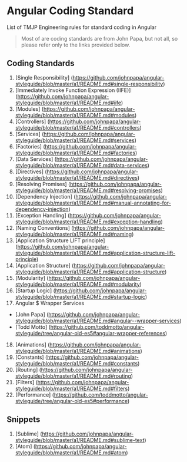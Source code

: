 # Angular Coding Standard
List of TMJP Engineering rules for standard coding in Angular

> Most of are coding standards are from John Papa, but not all,
> so please refer only to the links provided below.

## Coding Standards
1. [Single Responsibility] (https://github.com/johnpapa/angular-styleguide/blob/master/a1/README.md#single-responsibility)
2. [Immediately Invoke Function Expression (IIFE)] (https://github.com/johnpapa/angular-styleguide/blob/master/a1/README.md#iife)
3. [Modules] (https://github.com/johnpapa/angular-styleguide/blob/master/a1/README.md#modules)
4. [Controllers] (https://github.com/johnpapa/angular-styleguide/blob/master/a1/README.md#controllers)
5. [Services] (https://github.com/johnpapa/angular-styleguide/blob/master/a1/README.md#services)
6. [Factories] (https://github.com/johnpapa/angular-styleguide/blob/master/a1/README.md#factories)
7. [Data Services] (https://github.com/johnpapa/angular-styleguide/blob/master/a1/README.md#data-services)
8. [Directives] (https://github.com/johnpapa/angular-styleguide/blob/master/a1/README.md#directives)
9. [Resolving Promises] (https://github.com/johnpapa/angular-styleguide/blob/master/a1/README.md#resolving-promises)
10. [Dependency Injection] (https://github.com/johnpapa/angular-styleguide/blob/master/a1/README.md#manual-annotating-for-dependency-injection)
11. [Exception Handling] (https://github.com/johnpapa/angular-styleguide/blob/master/a1/README.md#exception-handling)
12. [Naming Conventions] (https://github.com/johnpapa/angular-styleguide/blob/master/a1/README.md#naming)
13. [Application Structure LIFT principle] (https://github.com/johnpapa/angular-styleguide/blob/master/a1/README.md#application-structure-lift-principle)
14. [Application Structure] (https://github.com/johnpapa/angular-styleguide/blob/master/a1/README.md#application-structure)
15. [Modularity] (https://github.com/johnpapa/angular-styleguide/blob/master/a1/README.md#modularity)
16. [Startup Logic] (https://github.com/johnpapa/angular-styleguide/blob/master/a1/README.md#startup-logic)
17. Angular $ Wrapper Services
  * [John Papa] (https://github.com/johnpapa/angular-styleguide/blob/master/a1/README.md#angular--wrapper-services)
  * [Todd Motto] (https://github.com/toddmotto/angular-styleguide/tree/angular-old-es5#angular-wrapper-references)
18. [Animations] (https://github.com/johnpapa/angular-styleguide/blob/master/a1/README.md#animations)
19. [Constants] (https://github.com/johnpapa/angular-styleguide/blob/master/a1/README.md#constants)
20. [Routing] (https://github.com/johnpapa/angular-styleguide/blob/master/a1/README.md#routing)
21. [Filters] (https://github.com/johnpapa/angular-styleguide/blob/master/a1/README.md#filters)
22. [Performance] (https://github.com/toddmotto/angular-styleguide/tree/angular-old-es5#performance)

## Snippets
1. [Sublime] (https://github.com/johnpapa/angular-styleguide/blob/master/a1/README.md#sublime-text)
2. [Atom] (https://github.com/johnpapa/angular-styleguide/blob/master/a1/README.md#atom)
